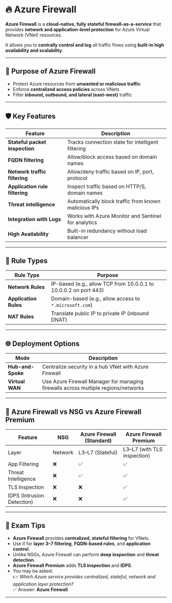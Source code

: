 # 🔥 Azure Firewall

**Azure Firewall** is a **cloud-native, fully stateful firewall-as-a-service** that provides **network and application-level protection** for Azure Virtual Network (VNet) resources.

It allows you to **centrally control and log** all traffic flows using **built-in high availability and scalability**.

---

## 🎯 Purpose of Azure Firewall

- Protect Azure resources from **unwanted or malicious traffic**
- Enforce **centralized access policies** across VNets
- Filter **inbound, outbound, and lateral (east-west)** traffic

---

## 🛡️ Key Features

| Feature                        | Description |
|--------------------------------|-------------|
| **Stateful packet inspection** | Tracks connection state for intelligent filtering |
| **FQDN filtering**             | Allow/block access based on domain names |
| **Network traffic filtering**  | Allow/deny traffic based on IP, port, protocol |
| **Application rule filtering** | Inspect traffic based on HTTP/S, domain names |
| **Threat intelligence**        | Automatically block traffic from known malicious IPs |
| **Integration with Logs**      | Works with Azure Monitor and Sentinel for analytics |
| **High Availability**          | Built-in redundancy without load balancer |

---

## 🧱 Rule Types

| Rule Type           | Purpose |
|---------------------|---------|
| **Network Rules**   | IP-based (e.g., allow TCP from 10.0.0.1 to 10.0.0.2 on port 443) |
| **Application Rules**| Domain-based (e.g., allow access to `*.microsoft.com`) |
| **NAT Rules**       | Translate public IP to private IP (inbound DNAT) |

---

## 🌐 Deployment Options

| Mode             | Description |
|------------------|-------------|
| **Hub-and-Spoke**| Centralize security in a hub VNet with Azure Firewall |
| **Virtual WAN**  | Use Azure Firewall Manager for managing firewalls across multiple regions/networks |

---

## 🔐 Azure Firewall vs NSG vs Azure Firewall Premium

| Feature                   | NSG          | Azure Firewall (Standard) | Azure Firewall Premium |
|---------------------------|--------------|----------------------------|-------------------------|
| Layer                     | Network      | L3–L7 (Stateful)           | L3–L7 (with TLS inspection) |
| App Filtering             | ❌           | ✅                         | ✅                      |
| Threat Intelligence       | ❌           | ✅                         | ✅                      |
| TLS Inspection            | ❌           | ❌                         | ✅                      |
| IDPS (Intrusion Detection)| ❌           | ❌                         | ✅                      |

---

## 📝 Exam Tips

- **Azure Firewall** provides **centralized, stateful filtering** for VNets.
- Use it for **layer 3–7 filtering**, **FQDN-based rules**, and **application control**.
- Unlike NSGs, Azure Firewall can perform **deep inspection** and **threat detection**.
- **Azure Firewall Premium** adds **TLS inspection** and **IDPS**.
- You may be asked:  
  👉 *Which Azure service provides centralized, stateful, network and application layer protection?*  
  ✅ Answer: **Azure Firewall**

---